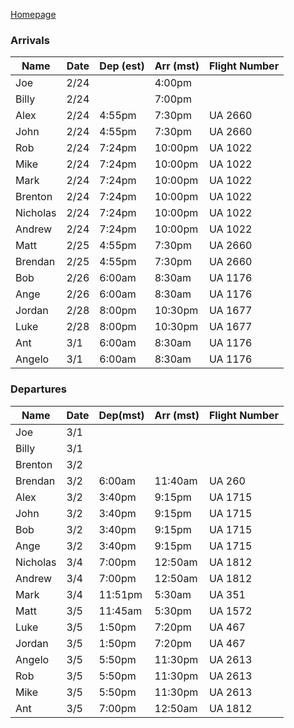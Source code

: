 [Homepage](/colorado-itinerary)

### Arrivals

| Name     | Date | Dep (est) | Arr (mst) | Flight Number |
| -------- | ---- | --------- | --------- | ------------- |
| Joe      | 2/24 |           | 4:00pm    |               |
| Billy    | 2/24 |           | 7:00pm    |               |
| Alex     | 2/24 | 4:55pm    | 7:30pm    | UA 2660       |
| John     | 2/24 | 4:55pm    | 7:30pm    | UA 2660       |
| Rob      | 2/24 | 7:24pm    | 10:00pm   | UA 1022       |
| Mike     | 2/24 | 7:24pm    | 10:00pm   | UA 1022       |
| Mark     | 2/24 | 7:24pm    | 10:00pm   | UA 1022       |
| Brenton  | 2/24 | 7:24pm    | 10:00pm   | UA 1022       |
| Nicholas | 2/24 | 7:24pm    | 10:00pm   | UA 1022       |
| Andrew   | 2/24 | 7:24pm    | 10:00pm   | UA 1022       |
| Matt     | 2/25 | 4:55pm    | 7:30pm    | UA 2660       |
| Brendan  | 2/25 | 4:55pm    | 7:30pm    | UA 2660       |
| Bob      | 2/26 | 6:00am    | 8:30am    | UA 1176       |
| Ange     | 2/26 | 6:00am    | 8:30am    | UA 1176       |
| Jordan   | 2/28 | 8:00pm    | 10:30pm   | UA 1677       |
| Luke     | 2/28 | 8:00pm    | 10:30pm   | UA 1677       |
| Ant      | 3/1  | 6:00am    | 8:30am    | UA 1176       |
| Angelo   | 3/1  | 6:00am    | 8:30am    | UA 1176       |

### Departures

| Name     | Date | Dep(mst) | Arr (mst) | Flight Number |
| -------- | ---- | -------- | --------- | ------------- |
| Joe      | 3/1  |          |           |               |
| Billy    | 3/1  |          |           |               |
| Brenton  | 3/2  |          |           |               |
| Brendan  | 3/2  | 6:00am   | 11:40am   | UA 260        |
| Alex     | 3/2  | 3:40pm   | 9:15pm    | UA 1715       |
| John     | 3/2  | 3:40pm   | 9:15pm    | UA 1715       |
| Bob      | 3/2  | 3:40pm   | 9:15pm    | UA 1715       |
| Ange     | 3/2  | 3:40pm   | 9:15pm    | UA 1715       |
| Nicholas | 3/4  | 7:00pm   | 12:50am   | UA 1812       |
| Andrew   | 3/4  | 7:00pm   | 12:50am   | UA 1812       |
| Mark     | 3/4  | 11:51pm  | 5:30am    | UA 351        |
| Matt     | 3/5  | 11:45am  | 5:30pm    | UA 1572       |
| Luke     | 3/5  | 1:50pm   | 7:20pm    | UA 467        |
| Jordan   | 3/5  | 1:50pm   | 7:20pm    | UA 467        |
| Angelo   | 3/5  | 5:50pm   | 11:30pm   | UA 2613       |
| Rob      | 3/5  | 5:50pm   | 11:30pm   | UA 2613       |
| Mike     | 3/5  | 5:50pm   | 11:30pm   | UA 2613       |
| Ant      | 3/5  | 7:00pm   | 12:50am   | UA 1812       |
